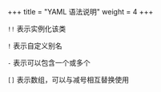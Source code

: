+++
title = "YAML 语法说明"
weight = 4
+++

`!!` 表示实例化该类

`!` 表示自定义别名

`-` 表示可以包含一个或多个

`[]` 表示数组，可以与减号相互替换使用
